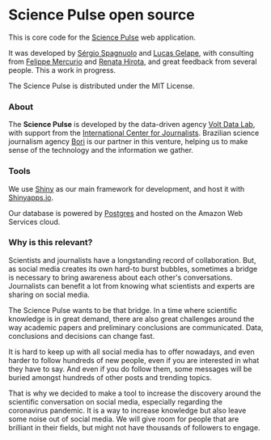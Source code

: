 # Science Pulse open source

This is core code for the [Science Pulse](https://sciencepulse.org/) web application.

It was developed by [Sérgio Spagnuolo](https://twitter.com/sergiospagnuolo) and [Lucas Gelape](https://twitter.com/lgelap), with consulting from [Felippe Mercurio](https://twitter.com/ztock) and [Renata Hirota](https://twitter.com/renata_mh), and great feedback from several people. This a work in progress.

The Science Pulse is distributed under the MIT License.

### About 

The **Science Pulse** is developed by the data-driven agency [Volt Data Lab](https://voltdata.info/), with support from the [International Center for Journalists](https://icfj.org/). Brazilian science journalism agency [Bori](https://abori.com.br/) is our partner in this venture, helping us to make sense of the technology and the information we gather.  

### Tools

We use [Shiny](https://shiny.rstudio.com/) as our main framework for development, and host it with [Shinyapps.io](https://www.shinyapps.io/).

Our database is powered by [Postgres](https://www.postgresql.org/) and hosted on the Amazon Web Services cloud.

### Why is this relevant?
Scientists and journalists have a longstanding record of collaboration. But, as social media creates its own hard-to burst bubbles, sometimes a bridge is necessary to bring awareness about each other's conversations. Journalists can benefit a lot from knowing what scientists and experts are sharing on social media.

The Science Pulse wants to be that bridge. In a time where scientific knowledge is in great demand, there are also great challenges around the way academic papers and preliminary conclusions are communicated. Data, conclusions and decisions can change fast.

It is hard to keep up with all social media has to offer nowadays, and even harder to follow hundreds of new people, even if you are interested in what they have to say. And even if you do follow them, some messages will be buried amongst hundreds of other posts and trending topics.

That is why we decided to make a tool to increase the discovery around the scientific conversation on social media, especially regarding the coronavirus pandemic. It is a way to increase knowledge but also leave some noise out of social media. We will give room for people that are brilliant in their fields, but might not have thousands of followers to engage.

